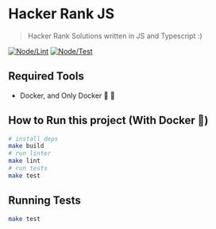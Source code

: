 # Hacker Rank JS
> Hacker Rank Solutions written in JS and Typescript :)

[![Node/Lint](https://github.com/gugacavalieri/hacker-rank-js/actions/workflows/nodejs-lint.yml/badge.svg)](https://github.com/gugacavalieri/hacker-rank-js/actions/workflows/nodejs-lint.yml)
[![Node/Test](https://github.com/gugacavalieri/hacker-rank-js/actions/workflows/nodejs-test.yml/badge.svg)](https://github.com/gugacavalieri/hacker-rank-js/actions/workflows/nodejs-test.yml)

## Required Tools

* Docker, and Only Docker 🙂 🐳

## How to Run this project (With Docker 🐳)
```bash
# install deps
make build
# run linter
make lint
# run tests
make test
```

## Running Tests
```bash
make test
```
